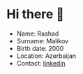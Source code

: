 # Hi there 👋
- Name: Rashad
- Surname: Malikov
- Birth date: 2000
- Location: Azerbaijan
- Contact: [linkedin]([linkedin.com/in/rashad-malikov-398101293](https://www.linkedin.com/in/rashad-malikov-398101293/)https://www.linkedin.com/in/rashad-malikov-398101293/)
